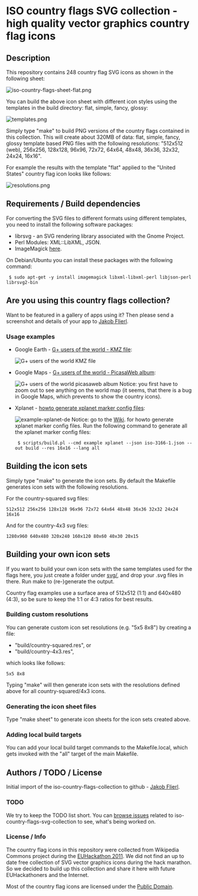 # ISO country flags SVG collection - high quality vector graphics country flag icons

## Description
This repository contains 248 country flag SVG icons as shown in the following sheet:

![iso-country-flags-sheet-flat.png](https://raw.github.com/koppi/iso-country-flags-svg-collection/master/examples/iso-country-flags-sheet-flat.png "ISO country flags svg collection")

You can build the above icon sheet with different icon styles using the templates in the build directory: flat, simple, fancy, glossy:

![templates.png](https://raw.github.com/koppi/iso-country-flags-svg-collection/master/examples/templates.png "Country flag icons templates")

Simply type "make" to build PNG versions of the country flags contained in this collection. This will create about 320MB of data: flat, simple, fancy, glossy template based PNG files with the following resolutions: "512x512 (web), 256x256, 128x128, 96x96, 72x72, 64x64, 48x48, 36x36, 32x32, 24x24, 16x16".

For example the results with the template "flat" applied to the "United States" country flag icon looks like follows:

![resolutions.png](https://raw.github.com/koppi/iso-country-flags-svg-collection/master/examples/resolutions.png "Country flag icon resoultions")
 
## Requirements / Build dependencies

For converting the SVG files to different formats using different templates, you need to install the following software packages:

* librsvg - an SVG rendering library associated with the Gnome Project.
* Perl Modules: XML::LibXML, JSON.
* ImageMagick [here](http://www.imagemagick.org/).

On Debian/Ubuntu you can install these packages with the following command:

```
 $ sudo apt-get -y install imagemagick libxml-libxml-perl libjson-perl librsvg2-bin
```

## Are you using this country flags collection?

Want to be featured in a gallery of apps using it? Then please send a screenshot and details of your app to [Jakob Flierl](https://github.com/koppi).

### Usage examples

* Google Earth - [G+ users of the world - KMZ file](http://goo.gl/YJjv3):

  ![G+ users of the world KMZ file](https://raw.github.com/koppi/iso-country-flags-svg-collection/master/examples/example-google-earth.png)

* Google Maps - [G+ users of the world - PicasaWeb album](http://goo.gl/mHyJb):

  ![G+ users of the world picasaweb album](https://raw.github.com/koppi/iso-country-flags-svg-collection/master/examples/example-google-maps.png) Notice: you first have to zoom out to see anything on the world map (it seems, that there is a bug in Google Maps, which prevents to show the country icons).

* Xplanet - [howto generate xplanet marker config files](https://github.com/koppi/iso-country-flags-svg-collection/wiki/example-xplanet):

  ![example-xplanet-de](https://raw.github.com/koppi/iso-country-flags-svg-collection/master/examples/example-xplanet-de.png) Notice: go to the [Wiki](https://github.com/koppi/iso-country-flags-svg-collection/wiki/example-xplanet). for howto generate xplanet marker config files. Run the following command to generate all the xplanet marker config files:
  
   ```
    $ scripts/build.pl --cmd example xplanet --json iso-3166-1.json --out build --res 16x16 --lang all
   ```

## Building the icon sets

Simply type "make" to generate the icon sets. By default the Makefile generates icon sets with the following resolutions.

For the country-squared svg files:

```
512x512 256x256 128x128 96x96 72x72 64x64 48x48 36x36 32x32 24x24 16x16
```

And for the country-4x3 svg files:

```
1280x960 640x480 320x240 160x120 80x60 40x30 20x15
```

## Building your own icon sets

If you want to build your own icon sets with the same templates used for the flags here, you just create a folder under [svg/](https://github.com/koppi/iso-country-flags-svg-collection/tree/master/svg), and drop your .svg files in there. Run make to (re-)generate the output.

Country flag examples use a surface area of 512x512 (1:1) and 640x480 (4:3), so be sure to keep the 1:1 or 4:3 ratios for best results.

### Building custom resolutions

You can generate custom icon set resolutions (e.g. "5x5 8x8") by creating a file:

 * "build/country-squared.res", or
 * "build/country-4x3.res",
 
which looks like follows:

```
5x5 8x8
```

Typing "make" will then generate icon sets with the resolutions defined above for all country-squared/4x3 icons.

### Generating the icon sheet files

Type "make sheet" to generate icon sheets for the icon sets created above.

### Adding local build targets

You can add your local build target commands to the Makefile.local, which gets invoked with the "all" target of the main Makefile.

## Authors / TODO / License

Initial import of the iso-country-flags-collection to github - [Jakob Flierl](https://github.com/koppi).

### TODO

We try to keep the TODO list short. You can [browse issues](https://github.com/koppi/iso-country-flags-svg-collection/issues) related to iso-country-flags-svg-collection to see, what's being worked on.

### License / Info

The country flag icons in this repository were collected from Wikipedia Commons project during the [EUHackathon 2011](http://www.euhackathon.eu/). We did not find an up to date free collection of SVG vector graphics icons during the hack marathon. So we decided to build up this collection and share it here with future EUHackathoners and the Internet.

Most of the country flag icons are licensed under the [Public Domain](http://en.wikipedia.org/wiki/Public_domain).

